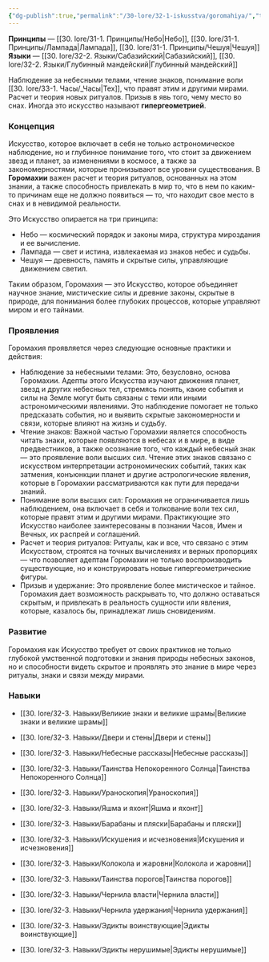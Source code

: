 ```yaml
---
{"dg-publish":true,"permalink":"/30-lore/32-1-iskusstva/goromahiya/","tags":["незримое/искусство"]}
---
```


**Принципы** — [[30. lore/31-1. Принципы/Небо\|Небо]], [[30. lore/31-1. Принципы/Лампада\|Лампада]], [[30. lore/31-1. Принципы/Чешуя\|Чешуя]]
**Языки** — [[30. lore/32-2. Языки/Сабазийский\|Сабазийский]], [[30. lore/32-2. Языки/Глубинный мандейский\|Глубинный мандейский]]

Наблюдение за небесными телами, чтение знаков, понимание воли [[30. lore/33-1. Часы/_Часы\|Тех]], что правят этим и другими мирами. Расчет и теория новых ритуалов. Призыв в явь того, чему место во снах. 
Иногда это искусство называют **гипергеометрией**.
### Концепция
Искусство, которое включает в себя не только астрономическое наблюдение, но и глубинное понимание того, что стоит за движением звезд и планет, за изменениями в космосе, а также за закономерностями, которые пронизывают все уровни существования. В **Горомахии** важен расчет и теория ритуалов, основанных на этом знании, а также способность привлекать в мир то, что в нем по каким-то причинам еще не должно появиться — то, что находит свое место в снах и в невидимой реальности.

Это Искусство опирается на три принципа:

- Небо — космический порядок и законы мира, структура мироздания и ее вычисление. 
- Лампада — свет и истина, извлекаемая из знаков небес и судьбы. 
- Чешуя — древность, память и скрытые силы, управляющие движением светил. 

Таким образом, Горомахия — это Искусство, которое объединяет научное знание, мистические силы и древние законы, скрытые в природе, для понимания более глубоких процессов, которые управляют миром и его тайнами.
### Проявления
Горомахия проявляется через следующие основные практики и действия:

- Наблюдение за небесными телами: Это, безусловно, основа Горомахии. Адепты этого Искусства изучают движения планет, звезд и других небесных тел, стремясь понять, какие события и силы на Земле могут быть связаны с теми или иными астрономическими явлениями. Это наблюдение помогает не только предсказать события, но и выявить скрытые закономерности и связи, которые влияют на жизнь и судьбу.
- Чтение знаков: Важной частью Горомахии является способность читать знаки, которые появляются в небесах и в мире, в виде предвестников, а также осознание того, что каждый небесный знак — это проявление воли высших сил. Чтение этих знаков связано с искусством интерпретации астрономических событий, таких как затмения, конъюнкции планет и другие астрологические явления, которые в Горомахии рассматриваются как пути для передачи знаний.
- Понимание воли высших сил: Горомахия не ограничивается лишь наблюдением, она включает в себя и толкование воли тех сил, которые правят этим и другими мирами. Практикующие это Искусство наиболее заинтересованы в познании Часов, Имен и Вечных, их распрей и соглашений. 
- Расчет и теория ритуалов: Ритуалы, как и все, что связано с этим Искусством, строятся на точных вычислениях и верных пропорциях — что позволяет адептам Горомахии не только воспроизводить существующие, но и конструировать новые гипергеометрические фигуры.
- Призыв и удержание: Это проявление более мистическое и тайное. Горомахия дает возможность раскрывать то, что должно оставаться скрытым, и привлекать в реальность сущности или явления, которые, казалось бы, принадлежат лишь сновидениям. 
### Развитие
Горомахия как Искусство требует от своих практиков не только глубокой умственной подготовки и знания природы небесных законов, но и способности видеть скрытое и проявлять это знание в мире через ритуалы, знаки и связи между мирами.
### Навыки
- [[30. lore/32-3. Навыки/Великие знаки и великие шрамы\|Великие знаки и великие шрамы]]
- [[30. lore/32-3. Навыки/Двери и стены\|Двери и стены]]
- [[30. lore/32-3. Навыки/Небесные рассказы\|Небесные рассказы]]
- [[30. lore/32-3. Навыки/Таинства Непокоренного Солнца\|Таинства Непокоренного Солнца]]
- [[30. lore/32-3. Навыки/Ураноскопия\|Ураноскопия]]
- [[30. lore/32-3. Навыки/Яшма и яхонт\|Яшма и яхонт]]

- [[30. lore/32-3. Навыки/Барабаны и пляски\|Барабаны и пляски]]
- [[30. lore/32-3. Навыки/Искушения и исчезновения\|Искушения и исчезновения]]
- [[30. lore/32-3. Навыки/Колокола и жаровни\|Колокола и жаровни]]
- [[30. lore/32-3. Навыки/Таинства порогов\|Таинства порогов]]
- [[30. lore/32-3. Навыки/Чернила власти\|Чернила власти]]
- [[30. lore/32-3. Навыки/Чернила удержания\|Чернила удержания]]
- [[30. lore/32-3. Навыки/Эдикты воинствующие\|Эдикты воинствующие]]
- [[30. lore/32-3. Навыки/Эдикты нерушимые\|Эдикты нерушимые]]